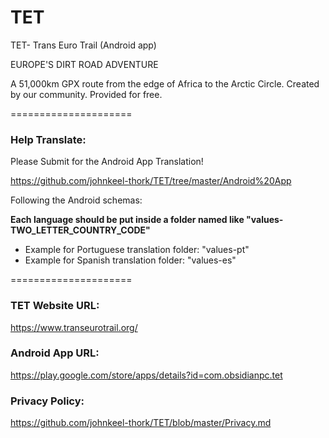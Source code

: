 # TET
TET- Trans Euro Trail (Android app)

EUROPE'S DIRT ROAD ADVENTURE

A 51,000km GPX route from the edge of Africa to the Arctic Circle.
Created by our community.
Provided for free.


=====================


### Help Translate:

Please Submit for the Android App Translation!

https://github.com/johnkeel-thork/TET/tree/master/Android%20App


Following the Android schemas:

**Each language should be put inside a folder named like "values-TWO_LETTER_COUNTRY_CODE"**

- Example for Portuguese translation folder: "values-pt"
- Example for Spanish translation folder: "values-es"



=====================


### TET Website URL:
https://www.transeurotrail.org/


### Android App URL:
https://play.google.com/store/apps/details?id=com.obsidianpc.tet

    
### Privacy Policy:
https://github.com/johnkeel-thork/TET/blob/master/Privacy.md
